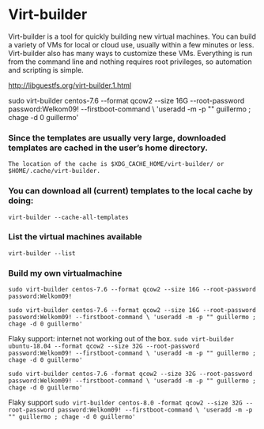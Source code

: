 # Virt-builder

Virt-builder is a tool for quickly building new virtual machines. You can build a variety of VMs for local or cloud use, usually within a few minutes or less. Virt-builder also has many ways to customize these VMs. Everything is run from the command line and nothing requires root privileges, so automation and scripting is simple.

http://libguestfs.org/virt-builder.1.html

sudo virt-builder centos-7.6 --format qcow2 --size 16G --root-password password:Welkom09! --firstboot-command \ 'useradd -m -p "" guillermo ; chage -d 0 guillermo'
### Since the templates are usually very large, downloaded templates are cached in the user’s home directory.

`The location of the cache is $XDG_CACHE_HOME/virt-builder/ or $HOME/.cache/virt-builder.`

### You can download all (current) templates to the local cache by doing:

`virt-builder --cache-all-templates`

### List the virtual machines available

`virt-builder --list`

### Build my own virtualmachine

`sudo virt-builder centos-7.6 --format qcow2 --size 16G --root-password password:Welkom09!`

`sudo virt-builder centos-7.6 --format qcow2 --size 16G --root-password password:Welkom09! --firstboot-command \ 'useradd -m -p "" guillermo ; chage -d 0 guillermo'`

Flaky support: internet not working out of the box.
`sudo virt-builder ubuntu-18.04 --format qcow2 --size 32G --root-password password:Welkom09! --firstboot-command \ 'useradd -m -p "" guillermo ; chage -d 0 guillermo'`

`sudo virt-builder centos-7.6 -format qcow2 --size 32G --root-password password:Welkom09! --firstboot-command \ 'useradd -m -p "" guillermo ; chage -d 0 guillermo'`

Flaky support
`sudo virt-builder centos-8.0 -format qcow2 --size 32G --root-password password:Welkom09! --firstboot-command \ 'useradd -m -p "" guillermo ; chage -d 0 guillermo'`
